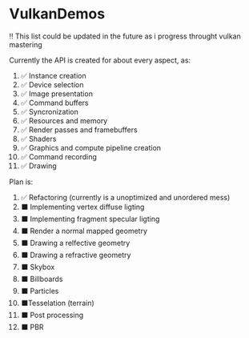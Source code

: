 # VulkanDemos
:bangbang: This list could be updated in the future as i progress throught vulkan mastering 

Currently the API is created for about every aspect, as:
1. :white_check_mark: Instance creation 
2. :white_check_mark: Device selection 
3. :white_check_mark: Image presentation 
4. :white_check_mark: Command buffers 
5. :white_check_mark: Syncronization
6. :white_check_mark: Resources and memory 
7. :white_check_mark: Render passes and framebuffers 
8. :white_check_mark: Shaders 
9. :white_check_mark: Graphics and compute pipeline creation 
10. :white_check_mark: Command recording 
11. :white_check_mark: Drawing 

Plan is:
1. :white_check_mark: Refactoring (currently is a unoptimized and unordered mess) 
2. :black_large_square: Implementing vertex diffuse ligting 
3. :black_large_square: Implementing fragment specular ligting 
4. :black_large_square: Render a normal mapped geometry
5. :black_large_square: Drawing a relfective geometry 
6. :black_large_square: Drawing a refractive geometry 
7. :black_large_square: Skybox 
8. :black_large_square: Billboards 
9. :black_large_square: Particles 
10. :black_large_square:Tesselation (terrain) 
11. :black_large_square: Post processing 
12. :black_large_square: PBR 

